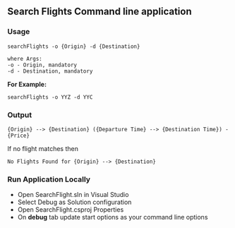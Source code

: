 ## Search Flights Command line application

### Usage 

```
searchFlights -o {Origin} -d {Destination}

where Args:
-o - Origin, mandatory
-d - Destination, mandatory
```

**For Example:**
```
searchFlights -o YYZ -d YYC
```

###  Output
```
{Origin} --> {Destination} ({Departure Time} --> {Destination Time}) - {Price}
```

If no flight matches then

```
No Flights Found for {Origin} --> {Destination}
```

### Run Application Locally

- Open SearchFlight.sln in Visual Studio
- Select Debug as Solution configuration
- Open SearchFlight.csproj Properties
- On **debug** tab update start options as your command line options